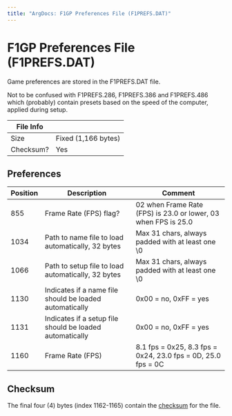 ```yaml
---
title: "ArgDocs: F1GP Preferences File (F1PREFS.DAT)"
---
```


# F1GP Preferences File (F1PREFS.DAT)

Game preferences are stored in the F1PREFS.DAT file.

Not to be confused with F1PREFS.286, F1PREFS.386 and F1PREFS.486 which (probably)
contain presets based on the speed of the computer, applied during setup.

<table class="table table-bordered table-striped table--tiny">
    <thead>
    <tr>
        <th>File Info</th>
        <th></th>
    </tr>
    </thead>
    <tbody>
    <tr>
        <td>Size</td>
        <td>Fixed (1,166 bytes)</td>
    </tr>
    <tr>
        <td>Checksum?</td>
        <td>Yes</td>
    </tr>
    </tbody>
</table>


## Preferences

<table class="table table-bordered table-striped table--small">
    <thead>
        <tr>
            <th class="text-right">Position</th>
            <th>Description</th>
            <th>Comment</th>
        </tr>
    </thead>
    <tbody>
        <tr>
            <td class="text-right">855</td>
            <td>Frame Rate (FPS) flag?</td>
            <td>02 when Frame Rate (FPS) is 23.0 or lower, 03 when FPS is 25.0</td>
        </tr>
        <tr>
            <td class="text-right">1034</td>
            <td>Path to name file to load automatically, 32 bytes</td>
            <td>Max 31 chars, always padded with at least one \0</td>
        </tr>
        <tr>
            <td class="text-right">1066</td>
            <td>Path to setup file to load automatically, 32 bytes</td>
            <td>Max 31 chars, always padded with at least one \0</td>
        </tr>
        <tr>
            <td class="text-right">1130</td>
            <td>Indicates if a name file should be loaded automatically</td>
            <td>0x00 = no, 0xFF = yes</td>
        </tr>
        <tr>
            <td class="text-right">1131</td>
            <td>Indicates if a setup file should be loaded automatically</td>
            <td>0x00 = no, 0xFF = yes</td>
        </tr>
        <tr>
            <td class="text-right">1160</td>
            <td>Frame Rate (FPS)</td>
            <td>
                8.1 fps = 0x25, 8.3 fps = 0x24, 23.0 fps = 0D, 25.0 fps = 0C
            </td>
        </tr>
    </tbody>
</table>


## Checksum

The final four (4) bytes (index 1162-1165) contain
the [checksum](/argdocs/misc/checksum/) for the file.
